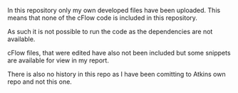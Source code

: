 In this repository only my own developed files have been uploaded. This means that none of the cFlow code is included in this repository.

As such it is not possible to run the code as the dependencies are not available.

cFlow files, that were edited have also not been included but some snippets are available for view in my report.

There is also no history in this repo as I have been comitting to Atkins own repo and not this one.